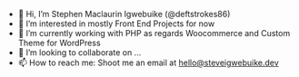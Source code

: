 - 👋 Hi, I’m Stephen Maclaurin Igwebuike (@deftstrokes86)
- 👀 I’m interested in mostly Front End Projects for now
- 🌱 I’m currently working with PHP as regards Woocommerce and Custom Theme for WordPress
- 💞️ I’m looking to collaborate on ...
- 📫 How to reach me: Shoot me an email at hello@steveigwebuike.dev

<!---
deftstrokes86/deftstrokes86 is a ✨ special ✨ repository because its `README.md` (this file) appears on your GitHub profile.
You can click the Preview link to take a look at your changes.
--->
